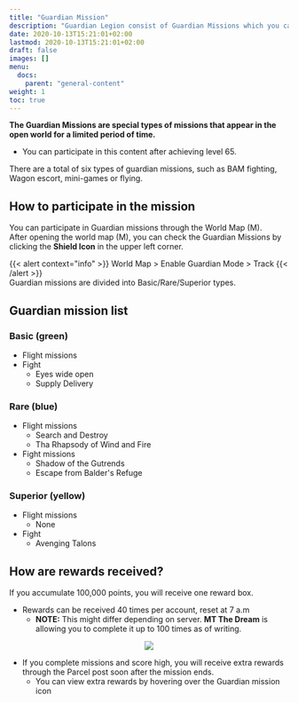 ```yaml
---
title: "Guardian Mission"
description: "Guardian Legion consist of Guardian Missions which you can complete in various overworld quests that activate for limited time."
date: 2020-10-13T15:21:01+02:00
lastmod: 2020-10-13T15:21:01+02:00
draft: false
images: []
menu:
  docs:
    parent: "general-content"
weight: 1
toc: true
---
```

**The Guardian Missions are special types of missions that appear in the open world for a limited period of time.**
* You can participate in this content after achieving level 65.

There are a total of six types of guardian missions, such as BAM fighting, Wagon escort, mini-games or flying.

## How to participate in the mission

You can participate in Guardian missions through the World Map (M).<br>
After opening the world map (M), you can check the Guardian Missions by clicking the **Shield Icon** in the upper left corner.

{{< alert context="info" >}}
World Map > Enable Guardian Mode > Track
{{< /alert >}}
<br>
Guardian missions are divided into Basic/Rare/Superior types.

## Guardian mission list

### Basic (green)
- Flight missions
- Fight
  - Eyes wide open
  - Supply Delivery
### Rare (blue)
- Flight missions 
  - Search and Destroy
  - Tha Rhapsody of Wind and Fire
- Fight missions
  - Shadow of the Gutrends
  - Escape from Balder's Refuge
### Superior (yellow)
- Flight missions
  - None
- Fight
  - Avenging Talons

## How are rewards received?

If you accumulate 100,000 points, you will receive one reward box.
* Rewards can be received 40 times per account, reset at 7 a.m
  * **NOTE:** This might differ depending on server. **MT The Dream** is allowing you to complete it up to 100 times as of writing.

<center>

![](https://i.imgur.com/G5d4pQQ.png)

</center>

- If you complete missions and score high, you will receive extra rewards through the Parcel post soon after the mission ends.
  * You can view extra rewards by hovering over the Guardian mission icon


